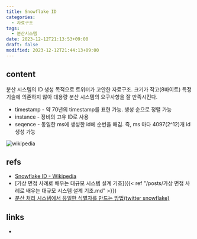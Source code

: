 ```yaml
---
title: Snowflake ID
categories:
  - 자료구조
tags:
  - 분산시스템
date: 2023-12-12T21:13:53+09:00
draft: false
modified: 2023-12-12T21:44:13+09:00
---
```


## content
분산 시스템의 ID 생성 목적으로 트위터가 고안한 자료구조. 크기가 작고(8바이트) 특정 기술에 의존하지 않아 대용량 분산 시스템의 요구사항을 잘 만족시킨다. 

- timestamp - 약 70년의 timestamp를 표현 가능. 생성 순으로 정렬 가능
- instance - 장비의 고유 ID로 사용
- seqence - 동일한 ms에 생성한 id에 순번을 매김. 즉, ms 마다 4097(2^12)개 id 생성 가능

![wikipedia](https://upload.wikimedia.org/wikipedia/commons/5/5a/Snowflake-identifier.png)


## refs
- [Snowflake ID - Wikipedia](https://en.wikipedia.org/wiki/Snowflake_ID)
- [가상 면접 사례로 배우는 대규모 시스템 설계 기초]({{< ref "/posts/가상 면접 사례로 배우는 대규모 시스템 설계 기초.md" >}})
- [분산 처리 시스템에서 유일한 식별자를 만드는 방법(twitter snowflake)](https://jeong-pro.tistory.com/251)


## links
- 
